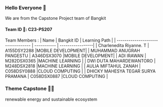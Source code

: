 ### Hello Everyone 👋

We are from the Capstone Project team of Bangkit 
#### Team ID 🙂: C23-PS207


Team Members :
| Name                               | Bangkit ID  | Learning Path    |
| ---------------------------------- | ----------- | -----------------|
| Charlenedita Riyanne. T            | A155DSY2288 |MOBILE DEVELOPMENT|
| MUHAMMAD ANUGRAH PANGESTU          | A346DSX3070 |MOBILE DEVELOPMENT|
| ADI IRAWAN                         | M282DSX0365 |MACHINE LEARNING  |
| DWI DUTA MAHARDEWANTORO            | M248DSX2818 |MACHINE LEARNING  |
| AULIA MIFTAHUL ZANAH               | C058DSY0888 |CLOUD COMPUTING   |
| DHICKY MAHESYA TEGAR SURYA PRAMANA | C058DSX0887 |CLOUD COMPUTING   |



### Theme Capstone 🎉✨
renewable energy and sustainable ecosystem


